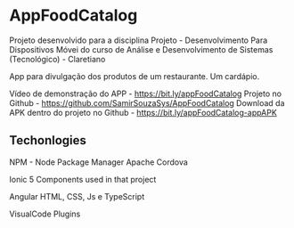 # AppFoodCatalog
Projeto desenvolvido para a disciplina Projeto - Desenvolvimento Para Dispositivos Móvei do curso de Análise e Desenvolvimento de Sistemas (Tecnológico) - Claretiano

App para divulgação dos produtos de um restaurante. Um cardápio.

Vídeo de demonstração do APP - https://bit.ly/appFoodCatalog
Projeto no Github - https://github.com/SamirSouzaSys/AppFoodCatalog
Download da APK dentro do projeto no Github - https://bit.ly/appFoodCatalog-appAPK


## Techonlogies
NPM - Node Package Manager
Apache Cordova

Ionic 5
  Components used in that project

Angular
HTML, CSS, Js e TypeScript

VisualCode
  Plugins

